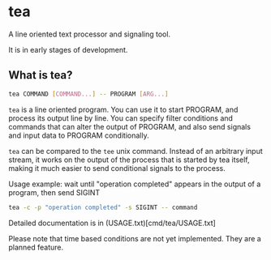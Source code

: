 # tea

A line oriented text processor and signaling tool.

It is in early stages of development.

## What is tea?

```bash
tea COMMAND [COMMAND...] -- PROGRAM [ARG...]
```

`tea` is a line oriented program. You can use it to start PROGRAM, and process its output line by line. You can specify
filter conditions and commands that can alter the output of PROGRAM, and also send signals and input data
to PROGRAM conditionally.

`tea` can be compared to the `tee` unix command. Instead of an arbitrary input stream, it works on the output of the 
process that is  started by tea itself, making it much easier to send conditional signals to the process.

Usage example: wait until "operation completed" appears in the output of a program, then send SIGINT

```bash
tea -c -p "operation completed" -s SIGINT -- command
```

Detailed documentation is in (USAGE.txt)[cmd/tea/USAGE.txt] 

Please note that time based conditions are not yet implemented. They are a planned feature.

